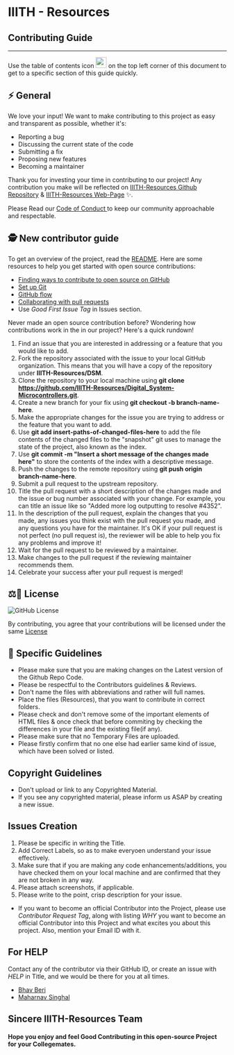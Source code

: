 # IIITH - Resources
## Contributing Guide
---
Use the table of contents icon <img src="https://github.com/github/docs/raw/6670ab29a93322b8200307e54bdc45fc296f8003/assets/images/table-of-contents.png" width="25" height="25" /> on the top left corner of this document to get to a specific section of this guide quickly.

## ⚡ General
We love your input! We want to make contributing to this project as easy and transparent as possible, whether it's:

- Reporting a bug
- Discussing the current state of the code
- Submitting a fix
- Proposing new features
- Becoming a maintainer


Thank you for investing your time in contributing to our project! Any contribution you make will be reflected on 
[IIITH-Resources Github Repository](https://github.com/IIITH-Resources/Digital_System-Microcontrollers) & 
[IIITH-Resources Web-Page](https://iiith-resources.github.io/Digital_System-Microcontrollers/) :sparkles:. 

Please Read our [ Code of Conduct ](./CODE_OF_CONDUCT.md) to keep our community approachable and respectable.

## 🕵️ New contributor guide

To get an overview of the project, read the [README](../Readme.md). Here are some resources to help you get started with open source contributions:

- [Finding ways to contribute to open source on GitHub](https://docs.github.com/en/get-started/exploring-projects-on-github/finding-ways-to-contribute-to-open-source-on-github)
- [Set up Git](https://docs.github.com/en/get-started/quickstart/set-up-git)
- [GitHub flow](https://docs.github.com/en/get-started/quickstart/github-flow)
- [Collaborating with pull requests](https://docs.github.com/en/github/collaborating-with-pull-requests)
- Use _Good First Issue Tag_ in Issues section.

<p>Never made an open source contribution before? Wondering how contributions work in the in our project? Here's a quick rundown!</p>

<ol><li>Find an issue that you are interested in addressing or a feature that you would like to add.</li>
	<li>Fork the repository associated with the issue to your local GitHub organization. This means that you will have a copy of the repository under <strong>IIITH-Resources/DSM</strong>.</li>
	<li>Clone the repository to your local machine using <strong>git clone <a href="https://github.com/IIITH-Resources/Digital_System-Microcontrollers.git">https://github.com/IIITH-Resources/Digital_System-Microcontrollers.git</a></strong>.</li>
	<li>Create a new branch for your fix using <strong>git checkout -b branch-name-here</strong>.</li>
	<li>Make the appropriate changes for the issue you are trying to address or the feature that you want to add.</li>
	<li>Use <strong>git add insert-paths-of-changed-files-here</strong> to add the file contents of the changed files to the "snapshot" git uses to manage the state of the project, also known as the index.</li>
	<li>Use <strong>git commit -m "Insert a short message of the changes made here"</strong> to store the contents of the index with a descriptive message.</li>
	<li>Push the changes to the remote repository using <strong>git push origin branch-name-here</strong>.</li>
	<li>Submit a pull request to the upstream repository.</li>
	<li>Title the pull request with a short description of the changes made and the issue or bug number associated with your change. For example, you can title an issue like so "Added more log outputting to resolve #4352".</li>
	<li>In the description of the pull request, explain the changes that you made, any issues you think exist with the pull request you made, and any questions you have for the maintainer. It's OK if your pull request is not perfect (no pull request is), the reviewer will be able to help you fix any problems and improve it!</li>
	<li>Wait for the pull request to be reviewed by a maintainer.</li>
	<li>Make changes to the pull request if the reviewing maintainer recommends them.</li>
	<li>Celebrate your success after your pull request is merged!</li>
</ol>

## ⚖️📝 **License**
![GitHub License](https://img.shields.io/github/license/IIITH-Resources/Digital_System-Microcontrollers?label=License&style=plastic&logo=Github)

By contributing, you agree that your contributions will be licensed under the same [License](../LICENSE.md)

## 📝 Specific Guidelines
- Please make sure that you are making changes on the Latest version of the Github Repo Code.
- Please be respectful to the Contributors guidelines & Reviews.
- Don't name the files with abbreviations and rather will full names.
- Place the files (Resources), that you want to contribute in correct folders.
- Please check and don't remove some of the important elements of HTML files & once check that before commiting by checking the differences in your file and the existing file(if any).
- Please make sure that no Temporary Files are uploaded.
- Please firstly confirm that no one else had earlier same kind of issue, which have been solved or listed.

## Copyright Guidelines
- Don't upload or link to any Copyrighted Material.
- If you see any copyrighted material, please inform us ASAP by creating a new issue.

## Issues Creation
1. Please be specific in writing the Title.
2. Add Correct Labels, so as to make everyoen understand your issue effectively.
3. Make sure that if you are making any code enhancements/additions, you have checked them on your local machine and are confirmed that they are not broken in any way.
4. Please attach screenshots, if applicable.
5. Please write to the point, crisp description for your issue.
- If you want to become an official Contributor into the Project, please use _Contributor Request Tag_, along with listing _WHY_ you want to become an official Contributor into this Project and what excites you about this project. Also, mention your Email ID with it.

## For HELP
Contact any of the contributor via their GitHub ID, or create an issue with _HELP_ in Title, and we would be there for you at all times.
- [Bhav Beri](https://github.com/bhavberi)
- [Maharnav Singhal](https://github.com/MaharnavS)

## **Sincere IIITH-Resources Team**
#### Hope you enjoy and feel Good Contributing in this open-source Project for your Collegemates.
